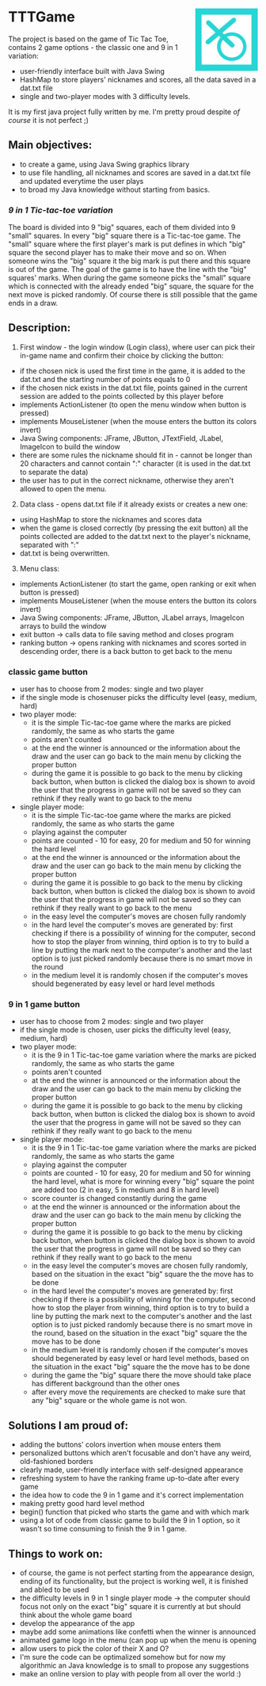 
# **TTTGame** <img align="right" img src="https://github.com/annov723/TTTGame/blob/master/TicTacToeGame/icon.png" width=25% height=25%>

The project is based on the game of Tic Tac Toe, contains 2 game options - the classic one and 9 in 1 variation:
- user-friendly interface built with Java Swing
- HashMap to store players' nicknames and scores, all the data saved in a dat.txt file
- single and two-player modes with 3 difficulty levels.

It is my first java project fully written by me. I'm pretty proud despite *of course* it is not perfect ;)

## Main objectives:
- to create a game, using Java Swing graphics library
- to use file handling, all nicknames and scores are saved in a dat.txt file and updated everytime the user plays
- to broad my Java knowledge without starting from basics.


### *9 in 1 Tic-tac-toe variation*

The board is divided into 9 "big" squares, each of them divided into 9 "small" squares. In every "big" square there is a Tic-tac-toe game. The "small" square where the first player's mark is put defines in which "big" square the second player has to make their move and so on. When someone wins the "big" square it the big mark is put there and this square is out of the game. The goal of the game is to have the line with the "big" squares' marks. When during the game someone picks the "small" square which is connected with the already ended "big" square, the square for the next move is picked randomly. Of course there is still possible that the game ends in a draw.


## Description:
1. First window - the login window (Login class), where user can pick their in-game name and confirm their choice by clicking the button:
- if the chosen nick is used the first time in the game, it is added to the dat.txt and the starting number of points equals to 0
- if the chosen nick exists in the dat.txt file, points gained in the current session are added to the points collected by this player before
- implements ActionListener (to open the menu window when button is pressed)
- implements MouseListener (when the mouse enters the button its colors invert)
- Java Swing components: JFrame, JButton, JTextField, JLabel, ImageIcon to build the window
- there are some rules the nickname should fit in - cannot be longer than 20 characters and cannot contain ":" character (it is used in the dat.txt to separate the data)
- the user has to put in the correct nickname, otherwise they aren't allowed to open the menu.
2. Data class - opens dat.txt file if it already exists or creates a new one:
- using HashMap to store the nicknames and scores data
- when the game is closed correctly (by pressing the exit button) all the points collected are added to the dat.txt next to the player's nickname, separated with ":"
- dat.txt is being overwritten.
3. Menu class:
- implements ActionListener (to start the game, open ranking or exit when button is pressed)
- implements MouseListener (when the mouse enters the button its colors invert)
- Java Swing components: JFrame, JButton, JLabel arrays, ImageIcon arrays to build the window
- exit button -> calls data to file saving method and closes program
- ranking button -> opens ranking with nicknames and scores sorted in descending order, there is a back button to get back to the menu
### classic game button
-  user has to choose from 2 modes: single and two player
-  if the single mode is chosenuser picks the difficulty level (easy, medium, hard)
-  two player mode:
      * it is the simple Tic-tac-toe game where the marks are picked randomly, the same as who starts the game
      * points aren't counted
      * at the end the winner is announced or the information about the draw and the user can go back to the main menu by clicking the proper button
      * during the game it is possible to go back to the menu by clicking back button, when button is clicked the dialog box is shown to avoid the user that the progress in game will not be saved so they can rethink if they really want to go back to the menu
- single player mode:
   * it is the simple Tic-tac-toe game where the marks are picked randomly, the same as who starts the game
   * playing against the computer
   * points are counted - 10 for easy, 20 for medium and 50 for winning the hard level
   * at the end the winner is announced or the information about the draw and the user can go back to the main menu by clicking the proper button
   * during the game it is possible to go back to the menu by clicking back button, when button is clicked the dialog box is shown to avoid the user that the progress in game will not be saved so they can rethink if they really want to go back to the menu
   * in the easy level the computer's moves are chosen fully randomly
   * in the hard level the computer's moves are generated by: first checking if there is a possibility of winning for the computer, second how to stop the player from winning, third option is to try to build a line  by putting the mark next to the computer's another and the last option is to just picked randomly because there is no smart move in the round
   * in the medium level it is randomly chosen if the computer's moves should begenerated by easy level or hard level methods
### 9 in 1 game button
-  user has to choose from 2 modes: single and two player
-  if the single mode is chosen, user picks the difficulty level (easy, medium, hard)
-  two player mode:
    * it is the 9 in 1 Tic-tac-toe game variation where the marks are picked randomly, the same as who starts the game
    * points aren't counted
    * at the end the winner is announced or the information about the draw and the user can go back to the main menu by clicking the proper button
    * during the game it is possible to go back to the menu by clicking back button, when button is clicked the dialog box is shown to avoid the user that the progress in game will not be saved so they can rethink if they really want to go back to the menu
- single player mode:
   * it is the 9 in 1 Tic-tac-toe game variation where the marks are picked randomly, the same as who starts the game
   * playing against the computer
   * points are counted - 10 for easy, 20 for medium and 50 for winning the hard level, what is more for winning every "big" square the point are added too (2 in easy, 5 in medium and 8 in hard level)
   * score counter is changed constantly during the game
   * at the end the winner is announced or the information about the draw and the user can go back to the main menu by clicking the proper button
   * during the game it is possible to go back to the menu by clicking back button, when button is clicked the dialog box is shown to avoid the user that the progress in game will not be saved so they can rethink if they really want to go back to the menu
   * in the easy level the computer's moves are chosen fully randomly, based on the situation in the exact "big" square the the move has to be done
   * in the hard level the computer's moves are generated by: first checking if there is a possibility of winning for the computer, second how to stop the player from winning, third option is to try to build a line  by putting the mark next to the computer's another and the last option is to just picked randomly because there is no smart move in the round, based on the situation in the exact "big" square the the move has to be done
   * in the medium level it is randomly chosen if the computer's moves should begenerated by easy level or hard level methods, based on the situation in the exact "big" square the the move has to be done
   * during the game the "big" square there the move should take place has different background than the other ones
   * after every move the requirements are checked to make sure that any "big" square or the whole game is not won.

## Solutions I am proud of:
- adding the buttons' colors invertion when mouse enters them
- personalized buttons which aren't focusable and don't have any weird, old-fashioned borders
- clearly made, user-friendly interface with self-designed appearance
- refreshing system to have the ranking frame up-to-date after every game
- the idea how to code the 9 in 1 game and it's correct implementation
- making pretty good hard level method
- begin() function that picked who starts the game and with which mark
- using a lot of code from classic game to build the 9 in 1 option, so it wasn't so time consuming to finish the 9 in 1 game.

## Things to work on:
- of course, the game is not perfect starting from the appearance design, ending of its functionality, but the project is working well, it is finished and abled to be used
- the difficulty levels in 9 in 1 single player mode -> the computer should focus not only on the exact "big" square it is currently at but should think about the whole game board
- develop the appearance of the app
- maybe add some animations like confetti when the winner is announced
- animated game logo in the menu (can pop up when the menu is opening
- allow users to pick the color of their X and O?
- I'm sure the code can be optimalized somehow but for now my algorithmic an Java knowledge is to small to propose any suggestions
- make an online version to play with people from all over the world :)
